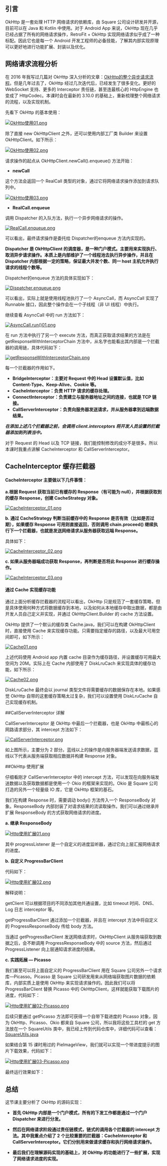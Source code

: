 ## 引言

OkHttp 是一套处理 HTTP 网络请求的依赖库，由 Square 公司设计研发并开源，目前可以在 Java 和 Kotlin 中使用。对于 Android App 来说，OkHttp 现在几乎已经占据了所有的网络请求操作，RetroFit + OkHttp 实现网络请求似乎成了一种标配。因此它也是每一个 Android 开发工程师的必备技能，了解其内部实现原理可以更好地进行功能扩展、封装以及优化。
 
## 网络请求流程分析

在 2016 年我写过几篇对 OkHttp 深入分析的文章：[OkHttp的整个异步请求流程](https://blog.csdn.net/zxm317122667/article/details/53202110)。但是几年过去了，OkHttp 经过几次迭代后，已经发生了很多变化。更好的 WebSocket 支持、更多的 Interceptor 责任链，甚至连最核心的 HttpEngine 也变成了 HttpCodec。本课时会在最新的 3.10.0 的基础上，重新梳理整个网络请求的流程，以及实现机制。

先看下 OkHttp 的基本使用：

[![OkHttp使用01.png](https://z3.ax1x.com/2021/08/13/frOcyq.png)](https://imgtu.com/i/frOcyq)

除了直接 new OkHttpClient 之外，还可以使用内部工厂类 Builder 来设置 OkHttpClient。如下所示：

[![OkHttp使用02.png](https://z3.ax1x.com/2021/08/13/frXg9H.png)](https://imgtu.com/i/frXg9H)

请求操作的起点从 OkHttpClient.newCall().enqueue() 方法开始：

+ **newCall**

这个方法会返回一个 RealCall 类型的对象，通过它将网络请求操作添加到请求队列中。

[![OkHttp使用03.png](https://z3.ax1x.com/2021/08/13/frXvD0.png)](https://imgtu.com/i/frXvD0)

+ **RealCall.enqueue**

调用 Dispatcher 的入队方法，执行一个异步网络请求的操作。

[![RealCall.enqueue.png](https://z3.ax1x.com/2021/08/13/frj8KI.png)](https://imgtu.com/i/frj8KI)

可以看出，最终请求操作是委托给 Dispatcher的enqueue 方法内实现的。

**Dispatcher 是 OkHttpClient 的调度器，是一种门户模式。主要用来实现执行、取消异步请求操作。本质上是内部维护了一个线程池去执行异步操作，并且在 Dispatcher 内部根据一定的策略，保证最大并发个数、同一 host 主机允许执行请求的线程个数等。**

Dispatcher的enqueue 方法的具体实现如下：

[![Dispatcher.enqueue.png](https://z3.ax1x.com/2021/08/13/frjsrq.png)](https://imgtu.com/i/frjsrq)

可以看出，实际上就是使用线程池执行了一个 AsyncCall，而 AsyncCall 实现了 Runnable 接口，因此整个操作会在一个子线程（非 UI 线程）中执行。

继续查看 AsyncCall 中的 run 方法如下：

[![AsyncCall.run()01.png](https://z3.ax1x.com/2021/08/13/frjjRH.png)](https://imgtu.com/i/frjjRH)

在 run 方法中执行了另一个 execute 方法，而真正获取请求结果的方法是在 getResponseWithInterceptorChain 方法中，从名字也能看出其内部是一个拦截器的调用链，具体代码如下：

[![getResponseWithInterceptorChain.png](https://z3.ax1x.com/2021/08/13/frvgOI.png)](https://imgtu.com/i/frvgOI)

每一个拦截器的作用如下。

+ **BridgeInterceptor：主要对 Request 中的 Head 设置默认值，比如 Content-Type、Keep-Alive、Cookie 等。**
+ **CacheInterceptor：负责 HTTP 请求的缓存处理。**
+ **ConnectInterceptor：负责建立与服务器地址之间的连接，也就是 TCP 链接。**
+ **CallServerInterceptor：负责向服务器发送请求，并从服务器拿到远端数据结果。**

***在添加上述几个拦截器之前，会调用 client.interceptors 将开发人员设置的拦截器添加到列表当中。***

对于 Request 的 Head 以及 TCP 链接，我们能控制修改的成分不是很多。所以本课时我重点讲解 CacheInterceptor 和 CallServerInterceptor。

## CacheInterceptor 缓存拦截器

#### CacheInterceptor 主要做以下几件事情：

**a.根据 Request 获取当前已有缓存的 Response（有可能为 null），并根据获取到的缓存 Response，创建 CacheStrategy 对象。**

[![CacheInterceptor_01.png](https://z3.ax1x.com/2021/08/13/frxehD.png)](https://imgtu.com/i/frxehD)

**b. 通过 CacheStrategy 判断当前缓存中的 Response 是否有效（比如是否过期），如果缓存 Response 可用则直接返回，否则调用 chain.proceed() 继续执行下一个拦截器，也就是发送网络请求从服务器获取远端 Response。**

具体如下：

[![CacheInterceptor_02.png](https://z3.ax1x.com/2021/08/13/frx3HP.png)](https://imgtu.com/i/frx3HP)

**c. 如果从服务器端成功获取 Response，再判断是否将此 Response 进行缓存操作。**

[![CacheInterceptor_03.png](https://z3.ax1x.com/2021/08/13/fsS4k6.png)](https://imgtu.com/i/fsS4k6)

#### 通过 Cache 实现缓存功能

通过上面分析缓存拦截器的流程可以看出，OkHttp 只是规范了一套缓存策略，但是具体使用何种方式将数据缓存到本地，以及如何从本地缓存中取出数据，都是由开发人员自己定义并实现，并通过 OkHttpClient.Builder 的 cache 方法设置。

OkHttp 提供了一个默认的缓存类 Cache.java，我们可以在构建 OkHttpClient 时，直接使用 Cache 来实现缓存功能。只需要指定缓存的路径，以及最大可用空间即可，如下所示：

[![Cache01.png](https://z3.ax1x.com/2021/08/13/fsSvAP.png)](https://imgtu.com/i/fsSvAP)

上述代码使用 Android app 内置 cache 目录作为缓存路径，并设置缓存可用最大空间为 20M。实际上在 Cache 内部使用了 DiskLruCach 来实现具体的缓存功能，如下所示：

[![Cache02.png](https://z3.ax1x.com/2021/08/13/fsp91g.png)](https://imgtu.com/i/fsp91g)

DiskLruCache 最终会以 journal 类型文件将需要缓存的数据保存在本地。如果感觉 OkHttp 自带的这套缓存策略太过复杂，我们可以设置使用 DiskLruCache 自己实现缓存机制。

##CallServerInterceptor 详解

CallServerInterceptor 是 OkHttp 中最后一个拦截器，也是 OkHttp 中最核心的网路请求部分，其 intercept 方法如下：

[![CallServerInterceptor.png](https://z3.ax1x.com/2021/08/13/fsPGEn.png)](https://imgtu.com/i/fsPGEn)

如上图所示，主要分为 2 部分。蓝线以上的操作是向服务器端发送请求数据，蓝线以下代表从服务端获取相应数据并构建 Response 对象。

##OkHttp 使用扩展

仔细看刚才 CallServerInterceptor 中的 intercept 方法，可以发现在向服务端发送数据以及获取数据都是使用一个 Okio 的框架来实现的。Okio 是 Square 公司打造的另外一个轻量级 IO 库，它是 OkHttp 框架的基石。

我们在构建 Response 时，需要调动 body() 方法传入一个 ResponseBody 对象。ResponseBody 内部封装了对请求结果的流读取操作。我们可以通过继承并扩展 ResponseBody 的方式获取网络请求的进度。

**a. 继承 ResponseBody**

[![Http使用扩展01.png](https://z3.ax1x.com/2021/08/13/fsP5bd.png)](https://imgtu.com/i/fsP5bd)

其中 progressListener 是一个自定义的进度监听器，通过它向上层汇报网络请求的进度。


**b. 自定义 ProgressBarClient**

代码如下：

[![Http使用扩展02.png](https://z3.ax1x.com/2021/08/13/fsi0Rf.png)](https://imgtu.com/i/fsi0Rf)

解释说明：

getClient 可以根据项目的不同添加其他共通设置，比如 timeout 时间、DNS、Log 日志 interceptor 等。

getProgressBarClient 通过添加一个拦截器，并且在 intercept 方法中将自定义的 ProgressResponseBody 传给 body 方法。

当通过 getProgressBarClient 发送网络请求时，OkHttpClient 从服务端获取到数据之后，会不断调用 ProgressResponseBody 中的 source 方法，然后通过 ProgressListener 向上层通知请求进度的结果。

**c. 实践拓展 — Picasso**

我们甚至可以将上面自定义的 ProgressBarClient 用在 Square 公司另外一个请求库—Picasso。Picasso 是 Square 公司研发用来从网络端获取图片数据的依赖库，内部实质上是使用 OkHttp 来实现请求操作的。因此我们可以将 ProgressBarClient 替换 Picasso 中的 OkHttpClient，这样就能获取下载图片的进度，代码如下：

[![Http使用扩展02-Picasso.png](https://z3.ax1x.com/2021/08/13/fsFJpV.png)](https://imgtu.com/i/fsFJpV)

后续只要通过 getPicasso 方法即可获得一个自带下载进度的 Picasso 对象，因为 OkHttp、Picasso、Okio 都来自 Square 公司，所以我将这些工具栏的 get 方法放在一个 SquareUtils 类中，我已经上传到代码仓库中，详细代码可以查看：[SquareUtils.java](https://github.com/McoyJiang/LagouAndroidShare/blob/master/course17_OkHttp/SquareUtils.java)

如果结合第 15 课时用过的 PieImageView，我们就可以实现一个带进度提示的图片下载效果，代码如下：

[![Http使用扩展03-Picasso.png](https://z3.ax1x.com/2021/08/13/fskn9x.png)](https://imgtu.com/i/fskn9x)

最终运行效果如下：


## 总结

这节课主要分析了 OkHttp 的源码实现：
+ **首先 OkHttp 内部是一个门户模式，所有的下发工作都是通过一个门户 Dispatcher 来进行分发。**

+ **然后在网络请求阶段通过责任链模式，链式的调用各个拦截器的 intercept 方法。其中我重点介绍了 2 个比较重要的拦截器：CacheInterceptor 和 CallServerInterceptor。它们分别用来做请求缓存和执行网络请求操作。**

+ **最后我们在理解源码实现的基础上，对 OkHttp 的功能进行了一些扩展，实现了网络请求进度的实现。**
